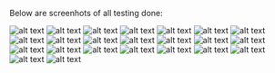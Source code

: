 Below are screenhots of all testing done:

![alt text](<documentation/testing/Screenshot 2024-03-02 at 14.33.26.png>) ![alt text](<documentation/testing/Screenshot 2024-03-02 at 16.16.38.png>) ![alt text](<documentation/testing/Screenshot 2024-03-04 at 02.23.58.png>) ![alt text](<documentation/testing/Screenshot 2024-03-04 at 02.30.46.png>) ![alt text](<documentation/testing/Screenshot 2024-03-04 at 02.31.59.png>) ![alt text](<documentation/testing/Screenshot 2024-03-04 at 03.05.35.png>) ![alt text](<documentation/testing/Screenshot 2024-03-04 at 03.56.39.png>) ![alt text](<documentation/testing/Screenshot 2024-03-04 at 03.57.02.png>) ![alt text](<documentation/testing/Screenshot 2024-03-04 at 03.57.49.png>) ![alt text](<documentation/testing/Screenshot 2024-03-04 at 03.58.58.png>) ![alt text](<documentation/testing/Screenshot 2024-03-04 at 04.00.02.png>) ![alt text](<documentation/testing/Screenshot 2024-03-04 at 04.01.19.png>) ![alt text](<documentation/testing/Screenshot 2024-03-04 at 04.31.49.png>) ![alt text](<documentation/testing/Screenshot 2024-03-04 at 19.22.23.png>) ![alt text](<documentation/testing/Screenshot 2024-03-04 at 19.53.05.png>) ![alt text](<documentation/testing/Screenshot 2024-03-04 at 20.10.04.png>) ![alt text](<documentation/testing/Screenshot 2024-03-04 at 20.10.24.png>) ![alt text](<documentation/testing/Screenshot 2024-03-04 at 20.10.35.png>) ![alt text](<documentation/testing/Screenshot 2024-03-04 at 20.14.00.png>) ![alt text](<documentation/testing/Screenshot 2024-03-04 at 20.14.16.png>) ![alt text](<documentation/testing/Screenshot 2024-03-04 at 20.14.59.png>) ![alt text](<documentation/testing/Screenshot 2024-03-04 at 20.15.11.png>) ![alt text](<documentation/testing/Screenshot 2024-03-04 at 20.40.11.png>)